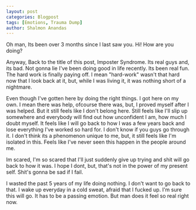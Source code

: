 ```yaml
---
layout: post
categories: Blogpost
tags: [Emotions, Trauma Dump]
author: Shalmon Anandas
---
```


Oh man, Its been over 3 months since I last saw you. Hi! How are you doing?

Anyway, Back to the title of this post, Imposter Syndrome. Its real guys and, its bad. Not gonna lie I've been doing good in life recently. Its been real fun. The hard work is finally paying off. I mean "hard-work" wasn't that hard now that I look back at it, but, while I was living it, it was nothing short of a nightmare.

Even though I've gotten here by doing the right things. I got here on my own. I mean there was help, ofcourse there was, but, I proved myself after I was helped. But it still feels like I don't belong here. Still feels like I'll slip up somewhere and everybody will find out how unconfident I am, how much I doubt myself. It feels like I will go back to how I was a few years back and lose everything I've worked so hard for. I don't know if you guys go through it. I don't think its a phenomenon unique to me, but, it still feels like I'm isolated in this. Feels like I've never seen this happen in the people around me.

Im scared, I'm so scared that I'll just suddenly give up trying and shit will go back to how it was. I hope I dont, but, that's not in the power of my present self. Shit's gonna be sad if I fail.

I wasted the past 5 years of my life doing nothing. I don't want to go back to that. I wake up everyday in a cold sweat, afraid that I fucked up. I'm sure this will go. It has to be a passing emotion. But man does it feel so real right now.